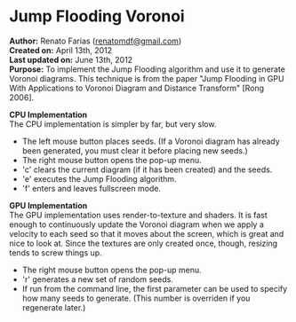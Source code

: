Jump Flooding Voronoi
=====================
**Author:** Renato Farias (renatomdf@gmail.com)  
**Created on:** April 13th, 2012  
**Last updated on:** June 13th, 2012  
**Purpose:** To implement the Jump Flooding algorithm and use it to generate Voronoi diagrams. This technique is from the paper "Jump Flooding in GPU With Applications to Voronoi Diagram and Distance Transform" [Rong 2006].  

**CPU Implementation**  
The CPU implementation is simpler by far, but very slow.  
- The left mouse button places seeds. (If a Voronoi diagram has already been generated, you must clear it before placing new seeds.)  
- The right mouse button opens the pop-up menu.  
- 'c' clears the current diagram (if it has been created) and the seeds.  
- 'e' executes the Jump Flooding algorithm.  
- 'f' enters and leaves fullscreen mode.  

**GPU Implementation**  
The GPU implementation uses render-to-texture and shaders. It is fast enough to continuously update the Voronoi diagram when we apply a velocity to each seed so that it moves about the screen, which is great and nice to look at. Since the textures are only created once, though, resizing tends to screw things up.  
- The right mouse button opens the pop-up menu.  
- 'r' generates a new set of random seeds.  
- If run from the command line, the first parameter can be used to specify how many seeds to generate. (This number is overriden if you regenerate later.)  
